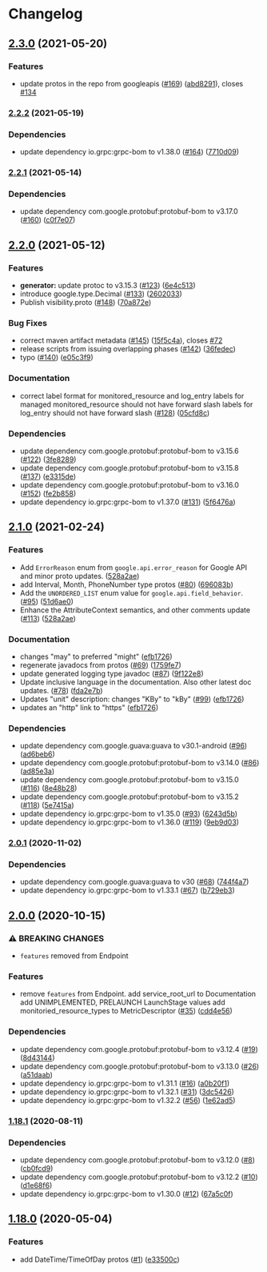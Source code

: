 # Changelog

## [2.3.0](https://www.github.com/googleapis/java-common-protos/compare/v2.2.2...v2.3.0) (2021-05-20)


### Features

* update protos in the repo from googleapis ([#169](https://www.github.com/googleapis/java-common-protos/issues/169)) ([abd8291](https://www.github.com/googleapis/java-common-protos/commit/abd8291f0983f3412b3a259444845530163f6643)), closes [#134](https://www.github.com/googleapis/java-common-protos/issues/134)

### [2.2.2](https://www.github.com/googleapis/java-common-protos/compare/v2.2.1...v2.2.2) (2021-05-19)


### Dependencies

* update dependency io.grpc:grpc-bom to v1.38.0 ([#164](https://www.github.com/googleapis/java-common-protos/issues/164)) ([7710d09](https://www.github.com/googleapis/java-common-protos/commit/7710d091a47499100525253ac575d4249a5818e5))

### [2.2.1](https://www.github.com/googleapis/java-common-protos/compare/v2.2.0...v2.2.1) (2021-05-14)


### Dependencies

* update dependency com.google.protobuf:protobuf-bom to v3.17.0 ([#160](https://www.github.com/googleapis/java-common-protos/issues/160)) ([c0f7e07](https://www.github.com/googleapis/java-common-protos/commit/c0f7e074749aa962f7c0035d6c3f25d876403765))

## [2.2.0](https://www.github.com/googleapis/java-common-protos/compare/v2.1.0...v2.2.0) (2021-05-12)


### Features

* **generator:** update protoc to v3.15.3 ([#123](https://www.github.com/googleapis/java-common-protos/issues/123)) ([6e4c513](https://www.github.com/googleapis/java-common-protos/commit/6e4c513c736d03deddd4d61d98969a866e2a2600))
* introduce google.type.Decimal ([#133](https://www.github.com/googleapis/java-common-protos/issues/133)) ([2602033](https://www.github.com/googleapis/java-common-protos/commit/2602033ac638869765c331a6431940302c0a9147))
* Publish visibility.proto ([#148](https://www.github.com/googleapis/java-common-protos/issues/148)) ([70a872e](https://www.github.com/googleapis/java-common-protos/commit/70a872e3cdf3141d745028f4774574019c2eb7df))


### Bug Fixes

* correct maven artifact metadata ([#145](https://www.github.com/googleapis/java-common-protos/issues/145)) ([15f5c4a](https://www.github.com/googleapis/java-common-protos/commit/15f5c4a51124ce2d193f3947c1ef63710e25e7af)), closes [#72](https://www.github.com/googleapis/java-common-protos/issues/72)
* release scripts from issuing overlapping phases ([#142](https://www.github.com/googleapis/java-common-protos/issues/142)) ([36fedec](https://www.github.com/googleapis/java-common-protos/commit/36fedec9122adf95dfc4171311d4161867f8c8a6))
* typo ([#140](https://www.github.com/googleapis/java-common-protos/issues/140)) ([e05c3f9](https://www.github.com/googleapis/java-common-protos/commit/e05c3f9ada5fe444dd782dd7297b210e6c617b10))


### Documentation

* correct label format for monitored_resource and log_entry labels for managed monitored_resource should not have forward slash labels for log_entry should not have forward slash ([#128](https://www.github.com/googleapis/java-common-protos/issues/128)) ([05cfd8c](https://www.github.com/googleapis/java-common-protos/commit/05cfd8ca8f574502aa66b5be491eaaf7c1a01539))


### Dependencies

* update dependency com.google.protobuf:protobuf-bom to v3.15.6 ([#122](https://www.github.com/googleapis/java-common-protos/issues/122)) ([3fe8289](https://www.github.com/googleapis/java-common-protos/commit/3fe8289816924b9d4fdcefa49f225fc456c44064))
* update dependency com.google.protobuf:protobuf-bom to v3.15.8 ([#137](https://www.github.com/googleapis/java-common-protos/issues/137)) ([e3315de](https://www.github.com/googleapis/java-common-protos/commit/e3315debecbfd08db73b9c7303e0760024ff7504))
* update dependency com.google.protobuf:protobuf-bom to v3.16.0 ([#152](https://www.github.com/googleapis/java-common-protos/issues/152)) ([fe2b858](https://www.github.com/googleapis/java-common-protos/commit/fe2b8584a72cd8ca2adeb311f2a4b5cd2b642983))
* update dependency io.grpc:grpc-bom to v1.37.0 ([#131](https://www.github.com/googleapis/java-common-protos/issues/131)) ([5f6476a](https://www.github.com/googleapis/java-common-protos/commit/5f6476a8d3c88f97aa033b95b65d65b9a2de1421))

## [2.1.0](https://www.github.com/googleapis/java-common-protos/compare/v2.0.1...v2.1.0) (2021-02-24)


### Features

* Add `ErrorReason` enum from `google.api.error_reason` for Google API and minor proto updates. ([528a2ae](https://www.github.com/googleapis/java-common-protos/commit/528a2ae726e9a63a49e4850078f28a14431c033f))
* add Interval, Month, PhoneNumber type protos ([#80](https://www.github.com/googleapis/java-common-protos/issues/80)) ([696083b](https://www.github.com/googleapis/java-common-protos/commit/696083b83bd3ba906d13cfdd50846971a74b165f))
* Add the `UNORDERED_LIST` enum value for `google.api.field_behavior`. ([#95](https://www.github.com/googleapis/java-common-protos/issues/95)) ([51d6ae0](https://www.github.com/googleapis/java-common-protos/commit/51d6ae0b02c9c7dd32cf55dd0a67181a3f8618fe))
* Enhance the AttributeContext semantics, and other comments update ([#113](https://www.github.com/googleapis/java-common-protos/issues/113)) ([528a2ae](https://www.github.com/googleapis/java-common-protos/commit/528a2ae726e9a63a49e4850078f28a14431c033f))


### Documentation

* changes "may" to preferred "might" ([efb1726](https://www.github.com/googleapis/java-common-protos/commit/efb17264f970dcaecb3e59664c99e413baa8bc8f))
* regenerate javadocs from protos ([#69](https://www.github.com/googleapis/java-common-protos/issues/69)) ([1759fe7](https://www.github.com/googleapis/java-common-protos/commit/1759fe7650869500e0d7b712fe8ef1bcc346d27a))
* update generated logging type javadoc ([#87](https://www.github.com/googleapis/java-common-protos/issues/87)) ([9f122e8](https://www.github.com/googleapis/java-common-protos/commit/9f122e82982d96c91343ee6c082f1687570fa15b))
* Update inclusive language in the documentation. Also other latest doc updates. ([#78](https://www.github.com/googleapis/java-common-protos/issues/78)) ([fda2e7b](https://www.github.com/googleapis/java-common-protos/commit/fda2e7be4961ef27fc0908f5dffd63b6248f0507))
* Updates "unit" description: changes "KBy" to "kBy" ([#99](https://www.github.com/googleapis/java-common-protos/issues/99)) ([efb1726](https://www.github.com/googleapis/java-common-protos/commit/efb17264f970dcaecb3e59664c99e413baa8bc8f))
* updates an "http" link to "https" ([efb1726](https://www.github.com/googleapis/java-common-protos/commit/efb17264f970dcaecb3e59664c99e413baa8bc8f))


### Dependencies

* update dependency com.google.guava:guava to v30.1-android ([#96](https://www.github.com/googleapis/java-common-protos/issues/96)) ([ad6beb6](https://www.github.com/googleapis/java-common-protos/commit/ad6beb636c6fbd6ede923db4b2132cc2b1c2b5b3))
* update dependency com.google.protobuf:protobuf-bom to v3.14.0 ([#86](https://www.github.com/googleapis/java-common-protos/issues/86)) ([ad85e3a](https://www.github.com/googleapis/java-common-protos/commit/ad85e3a9e0becdb0873a3aa474bb45ecbe02b7d6))
* update dependency com.google.protobuf:protobuf-bom to v3.15.0 ([#116](https://www.github.com/googleapis/java-common-protos/issues/116)) ([8e48b28](https://www.github.com/googleapis/java-common-protos/commit/8e48b28797d00b61b3ecfa2eb2a75aa4fe6d9dd9))
* update dependency com.google.protobuf:protobuf-bom to v3.15.2 ([#118](https://www.github.com/googleapis/java-common-protos/issues/118)) ([5e7415a](https://www.github.com/googleapis/java-common-protos/commit/5e7415aa6b05dac3080a29d3e9e01b949c9bc864))
* update dependency io.grpc:grpc-bom to v1.35.0 ([#93](https://www.github.com/googleapis/java-common-protos/issues/93)) ([6243d5b](https://www.github.com/googleapis/java-common-protos/commit/6243d5b733a1ec83860a5b5e4e3fc307c9ae52dd))
* update dependency io.grpc:grpc-bom to v1.36.0 ([#119](https://www.github.com/googleapis/java-common-protos/issues/119)) ([9eb9d03](https://www.github.com/googleapis/java-common-protos/commit/9eb9d03f69cdb4bf6ed8243ba253441fdd982ff1))

### [2.0.1](https://www.github.com/googleapis/java-common-protos/compare/v2.0.0...v2.0.1) (2020-11-02)


### Dependencies

* update dependency com.google.guava:guava to v30 ([#68](https://www.github.com/googleapis/java-common-protos/issues/68)) ([744f4a7](https://www.github.com/googleapis/java-common-protos/commit/744f4a72fc373440c4ac5fa5e8b85152ca8385be))
* update dependency io.grpc:grpc-bom to v1.33.1 ([#67](https://www.github.com/googleapis/java-common-protos/issues/67)) ([b729eb3](https://www.github.com/googleapis/java-common-protos/commit/b729eb3ca99aa510c3bb31fa5225a0f5d18edfd0))

## [2.0.0](https://www.github.com/googleapis/java-common-protos/compare/v1.18.1...v2.0.0) (2020-10-15)


### ⚠ BREAKING CHANGES

* `features` removed from Endpoint

### Features

* remove `features` from Endpoint. add service_root_url to Documentation add UNIMPLEMENTED, PRELAUNCH LaunchStage values add monitoried_resource_types to MetricDescriptor ([#35](https://www.github.com/googleapis/java-common-protos/issues/35)) ([cdd4e56](https://www.github.com/googleapis/java-common-protos/commit/cdd4e5633b1e4f5dc199ddc513ea7f238d2150d5))


### Dependencies

* update dependency com.google.protobuf:protobuf-bom to v3.12.4 ([#19](https://www.github.com/googleapis/java-common-protos/issues/19)) ([8d43144](https://www.github.com/googleapis/java-common-protos/commit/8d43144f2512a566005f8ae9ef0819fd9c165d39))
* update dependency com.google.protobuf:protobuf-bom to v3.13.0 ([#26](https://www.github.com/googleapis/java-common-protos/issues/26)) ([a51daab](https://www.github.com/googleapis/java-common-protos/commit/a51daab546f84d6ef3ed1d457d304f3ec986afd9))
* update dependency io.grpc:grpc-bom to v1.31.1 ([#16](https://www.github.com/googleapis/java-common-protos/issues/16)) ([a0b20f1](https://www.github.com/googleapis/java-common-protos/commit/a0b20f1d9bf787f3cc6c4634f13fcd6e895a69e1))
* update dependency io.grpc:grpc-bom to v1.32.1 ([#31](https://www.github.com/googleapis/java-common-protos/issues/31)) ([3dc5426](https://www.github.com/googleapis/java-common-protos/commit/3dc54267e1d166d28351113f4374b25eec7b5714))
* update dependency io.grpc:grpc-bom to v1.32.2 ([#56](https://www.github.com/googleapis/java-common-protos/issues/56)) ([1e62ad5](https://www.github.com/googleapis/java-common-protos/commit/1e62ad5229b0e3387d6af0512bd043c59782109f))

### [1.18.1](https://www.github.com/googleapis/java-common-protos/compare/v1.18.0...v1.18.1) (2020-08-11)


### Dependencies

* update dependency com.google.protobuf:protobuf-bom to v3.12.0 ([#8](https://www.github.com/googleapis/java-common-protos/issues/8)) ([cb0fcd9](https://www.github.com/googleapis/java-common-protos/commit/cb0fcd9f74ca51220d3b9e4b330575920732dfa1))
* update dependency com.google.protobuf:protobuf-bom to v3.12.2 ([#10](https://www.github.com/googleapis/java-common-protos/issues/10)) ([d1e68f6](https://www.github.com/googleapis/java-common-protos/commit/d1e68f6733737f31cad7855ffee10000ec37f73a))
* update dependency io.grpc:grpc-bom to v1.30.0 ([#12](https://www.github.com/googleapis/java-common-protos/issues/12)) ([67a5c0f](https://www.github.com/googleapis/java-common-protos/commit/67a5c0f695eefd0dca740544089a338cfecb700f))

## [1.18.0](https://www.github.com/googleapis/java-common-protos/compare/v1.17.0...v1.18.0) (2020-05-04)


### Features

* add DateTime/TimeOfDay protos ([#1](https://www.github.com/googleapis/java-common-protos/issues/1)) ([e33500c](https://www.github.com/googleapis/java-common-protos/commit/e33500c45789ece6f5f3b29d37a127bdc767dde0))
